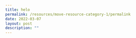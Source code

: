 ```yaml
---
title: helo
permalink: /resources/move-resource-category-1/permalink
date: 2022-03-07
layout: post
description: ""
---
```

